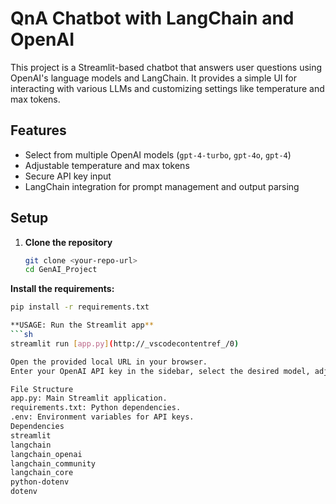 # QnA Chatbot with LangChain and OpenAI

This project is a Streamlit-based chatbot that answers user questions using OpenAI's language models and LangChain. It provides a simple UI for interacting with various LLMs and customizing settings like temperature and max tokens.

## Features

- Select from multiple OpenAI models (`gpt-4-turbo`, `gpt-4o`, `gpt-4`)
- Adjustable temperature and max tokens
- Secure API key input
- LangChain integration for prompt management and output parsing

## Setup

1. **Clone the repository**  
   ```sh
   git clone <your-repo-url>
   cd GenAI_Project

**Install the requirements:**
```sh
pip install -r requirements.txt

**USAGE: Run the Streamlit app**
```sh
streamlit run [app.py](http://_vscodecontentref_/0)

Open the provided local URL in your browser.
Enter your OpenAI API key in the sidebar, select the desired model, adjust settings, and ask questions.

File Structure
app.py: Main Streamlit application.
requirements.txt: Python dependencies.
.env: Environment variables for API keys.
Dependencies
streamlit
langchain
langchain_openai
langchain_community
langchain_core
python-dotenv
dotenv
